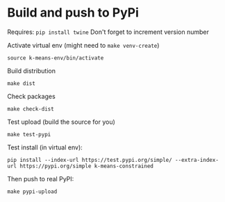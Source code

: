 
# Build and push to PyPi
Requires: `pip install twine`
Don't forget to increment version number

Activate virtual env (might need to `make venv-create`)

```shell script
source k-means-env/bin/activate
```

Build distribution

```shell script
make dist
```

Check packages

```shell script
make check-dist
```

Test upload (build the source for you)

```shell script
make test-pypi
```

Test install (in virtual env):

```shell script
pip install --index-url https://test.pypi.org/simple/ --extra-index-url https://pypi.org/simple k-means-constrained
```

Then push to real PyPI:

```shell script
make pypi-upload
```
